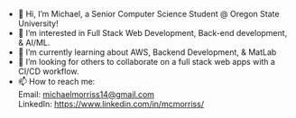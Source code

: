 - 👋 Hi, I’m Michael, a Senior Computer Science Student @ Oregon State University! 
- 👀 I’m interested in Full Stack Web Development, Back-end development, & AI/ML.
- 🌱 I’m currently learning about AWS, Backend Development, & MatLab
- 💞️ I’m looking for others to collaborate on a full stack web apps with a CI/CD workflow.
- 📫 How to reach me:<br /> 
                   Email: michaelmorriss14@gmail.com <br /> 
                   LinkedIn: https://www.linkedin.com/in/mcmorriss/
